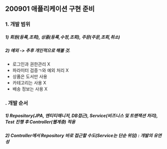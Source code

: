 ## 200901 애플리케이션 구현 준비
### 1. 개발 범위 
##### 1) 회원(등록,조회), 상품(등록,수정,조회), 주문(주문,조회,취소)
##### 2) 예외 -> 추후 개인적으로 해볼 것.
* 로그인과 권한관리 X
* 파라미터 검증ㄱ와 예외 처리 X
* 상품은 도서만 사용
* 카테고리는 사용 X
* 배송 정보는 사용 X 
### . 개발 순서  
##### 1) Repository(JPA, 엔티티매니저, DB접근), Service(비즈니스 및 트랜잭션 처리), Test 진행 후  Controller(웹계층) 적용
##### 2) Controller에서 Repository 바로 접근할 수도(Service는 단순 위임) : 개발의 유연성

